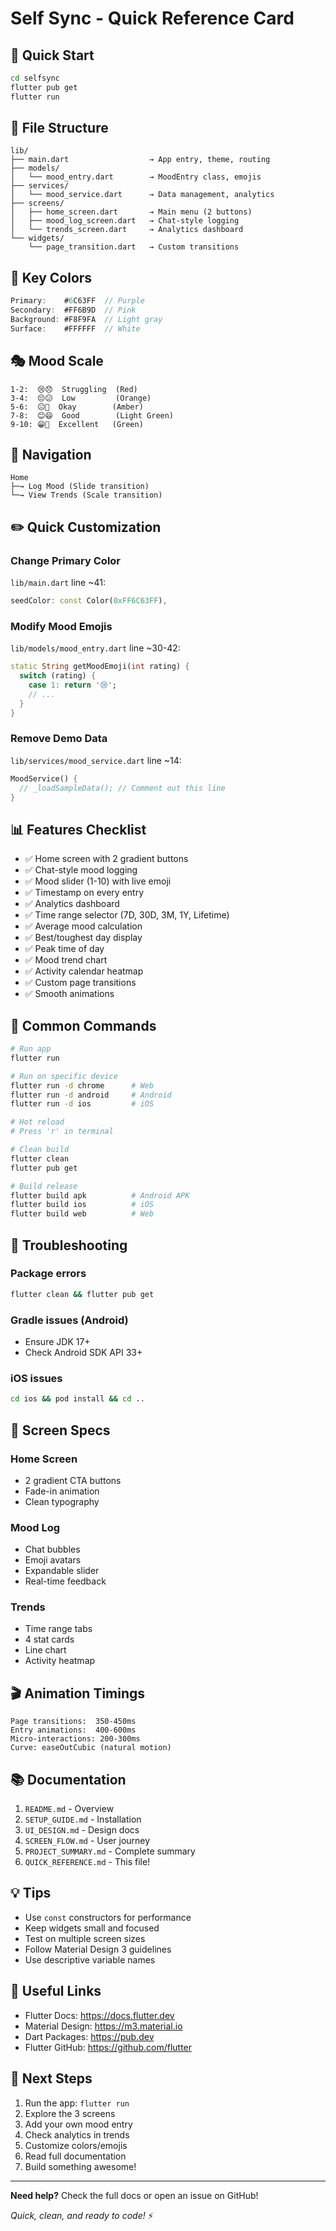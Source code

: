 ﻿# Self Sync - Quick Reference Card

## 🚀 Quick Start
```bash
cd selfsync
flutter pub get
flutter run
```

## 📁 File Structure
```
lib/
├── main.dart                  → App entry, theme, routing
├── models/
│   └── mood_entry.dart        → MoodEntry class, emojis
├── services/
│   └── mood_service.dart      → Data management, analytics
├── screens/
│   ├── home_screen.dart       → Main menu (2 buttons)
│   ├── mood_log_screen.dart   → Chat-style logging
│   └── trends_screen.dart     → Analytics dashboard
└── widgets/
    └── page_transition.dart   → Custom transitions
```

## 🎨 Key Colors
```dart
Primary:    #6C63FF  // Purple
Secondary:  #FF6B9D  // Pink
Background: #F8F9FA  // Light gray
Surface:    #FFFFFF  // White
```

## 🎭 Mood Scale
```
1-2:  😢😞  Struggling  (Red)
3-4:  😔😕  Low         (Orange)
5-6:  😐🙂  Okay        (Amber)
7-8:  😊😄  Good        (Light Green)
9-10: 😁🤩  Excellent   (Green)
```

## 🧭 Navigation
```
Home
├─→ Log Mood (Slide transition)
└─→ View Trends (Scale transition)
```

## ✏️ Quick Customization

### Change Primary Color
`lib/main.dart` line ~41:
```dart
seedColor: const Color(0xFF6C63FF),
```

### Modify Mood Emojis
`lib/models/mood_entry.dart` line ~30-42:
```dart
static String getMoodEmoji(int rating) {
  switch (rating) {
    case 1: return '😢';
    // ...
  }
}
```

### Remove Demo Data
`lib/services/mood_service.dart` line ~14:
```dart
MoodService() {
  // _loadSampleData(); // Comment out this line
}
```

## 📊 Features Checklist
- ✅ Home screen with 2 gradient buttons
- ✅ Chat-style mood logging
- ✅ Mood slider (1-10) with live emoji
- ✅ Timestamp on every entry
- ✅ Analytics dashboard
- ✅ Time range selector (7D, 30D, 3M, 1Y, Lifetime)
- ✅ Average mood calculation
- ✅ Best/toughest day display
- ✅ Peak time of day
- ✅ Mood trend chart
- ✅ Activity calendar heatmap
- ✅ Custom page transitions
- ✅ Smooth animations

## 🔧 Common Commands
```bash
# Run app
flutter run

# Run on specific device
flutter run -d chrome      # Web
flutter run -d android     # Android
flutter run -d ios         # iOS

# Hot reload
# Press 'r' in terminal

# Clean build
flutter clean
flutter pub get

# Build release
flutter build apk          # Android APK
flutter build ios          # iOS
flutter build web          # Web
```

## 🐛 Troubleshooting

### Package errors
```bash
flutter clean && flutter pub get
```

### Gradle issues (Android)
- Ensure JDK 17+
- Check Android SDK API 33+

### iOS issues
```bash
cd ios && pod install && cd ..
```

## 📱 Screen Specs

### Home Screen
- 2 gradient CTA buttons
- Fade-in animation
- Clean typography

### Mood Log
- Chat bubbles
- Emoji avatars
- Expandable slider
- Real-time feedback

### Trends
- Time range tabs
- 4 stat cards
- Line chart
- Activity heatmap

## 🎬 Animation Timings
```
Page transitions:  350-450ms
Entry animations:  400-600ms
Micro-interactions: 200-300ms
Curve: easeOutCubic (natural motion)
```

## 📚 Documentation
1. `README.md` - Overview
2. `SETUP_GUIDE.md` - Installation
3. `UI_DESIGN.md` - Design docs
4. `SCREEN_FLOW.md` - User journey
5. `PROJECT_SUMMARY.md` - Complete summary
6. `QUICK_REFERENCE.md` - This file!

## 💡 Tips
- Use `const` constructors for performance
- Keep widgets small and focused
- Test on multiple screen sizes
- Follow Material Design 3 guidelines
- Use descriptive variable names

## 🔗 Useful Links
- Flutter Docs: https://docs.flutter.dev
- Material Design: https://m3.material.io
- Dart Packages: https://pub.dev
- Flutter GitHub: https://github.com/flutter

## 🎯 Next Steps
1. Run the app: `flutter run`
2. Explore the 3 screens
3. Add your own mood entry
4. Check analytics in trends
5. Customize colors/emojis
6. Read full documentation
7. Build something awesome!

---

**Need help?** Check the full docs or open an issue on GitHub!

*Quick, clean, and ready to code!* ⚡